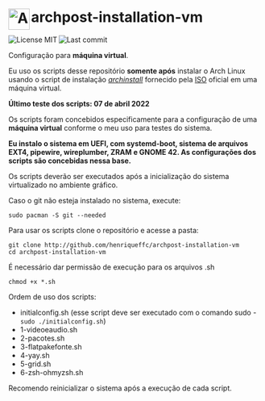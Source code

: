 # <img align="left" alt="Arch Linux" width="42px" src="https://cdn.jsdelivr.net/npm/simple-icons@6.23.0/icons/archlinux.svg" /> archpost-installation-vm

[<img align="left" alt="License MIT" src="https://img.shields.io/github/license/henriqueffc/archpost-installation-vm?style=flat-square" />](https://github.com/henriqueffc/archpost-installation-vm/blob/main/LICENSE)
<img align="left" alt="Last commit" src="https://img.shields.io/github/last-commit/henriqueffc/archpost-installation-vm?style=flat-square" /> <br>

Configuração para **máquina virtual**.

Eu uso os scripts desse repositório **somente após** instalar o Arch Linux usando o script de instalação [*archinstall*](https://github.com/archlinux/archinstall) fornecido pela [ISO](https://archlinux.org/download/) oficial em uma máquina virtual.

**Último teste dos scripts: 07 de abril 2022**

Os scripts foram concebidos especificamente para a configuração de uma **máquina virtual** conforme o meu uso para testes do sistema.

**Eu instalo o sistema em UEFI, com systemd-boot, sistema de arquivos EXT4, pipewire, wireplumber, ZRAM e GNOME 42. As configurações dos scripts são concebidas nessa base.**

Os scripts deverão ser executados após a inicialização do sistema virtualizado no ambiente gráfico.

Caso o git não esteja instalado no sistema, execute:

`sudo pacman -S git --needed`

Para usar os scripts clone o repositório e acesse a pasta:

`git clone http://github.com/henriqueffc/archpost-installation-vm`<br>
`cd archpost-installation-vm`

É necessário dar permissão de execução para os arquivos .sh

`chmod +x *.sh`

Ordem de uso dos scripts:

- initialconfig.sh (esse script deve ser executado com o comando sudo - `sudo ./initialconfig.sh`)
- 1-videoeaudio.sh
- 2-pacotes.sh
- 3-flatpakefonte.sh
- 4-yay.sh
- 5-grid.sh
- 6-zsh-ohmyzsh.sh

Recomendo reinicializar o sistema após a execução de cada script.
